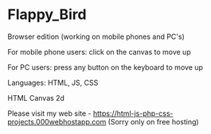 # Flappy_Bird

Browser edition (working on mobile phones and PC's)

For mobile phone users: click on the canvas to move up 

For PC users: press any button on the keyboard to move up 

Languages: HTML, JS, CSS

HTML Canvas 2d 

Please visit my web site - https://html-js-php-css-projects.000webhostapp.com (Sorry only on free hosting)

